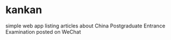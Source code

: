 # kankan
simple web app listing articles about China Postgraduate Entrance Examination posted on WeChat 
